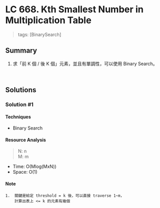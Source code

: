 # LC 668. Kth Smallest Number in Multiplication Table
> tags: [BinarySearch]

## Summary
1.  求「前 K 個 / 後 K 個」元素，並且有單調性，可以使用 Binary Search。

<br>

## Solutions
### Solution #1
#### Techniques
- Binary Search

#### Resource Analysis
> N: n <br>
> M: m
- Time: O(Mlog(MxN))
- Space: O(1)

#### Note
```
1.  關鍵是給定 threshold = k 後，可以直接 traverse 1~m，
    計算出表上 <= k 的元素有幾個
```